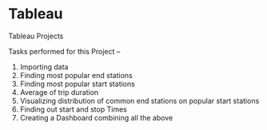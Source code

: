 # Tableau
Tableau Projects

Tasks performed for this Project –

1.	Importing data
2.	Finding most popular end stations
3.	Finding most popular start stations
4.	Average of trip duration
5.	Visualizing distribution of common end stations on popular start stations
6.	Finding out start and stop Times
7.	Creating a Dashboard combining all the above
